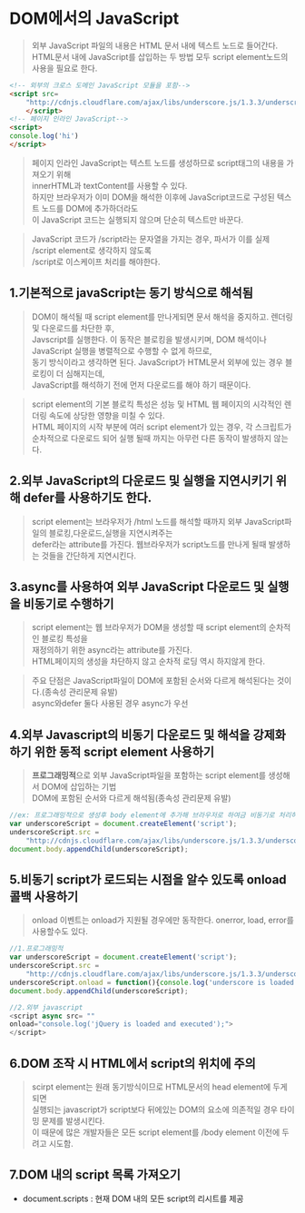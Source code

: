 # DOM에서의 JavaScript
>외부 JavaScript 파일의 내용은 HTML 문서 내에 텍스트 노드로 들어간다.<BR>HTML문서 내에 JavaScript를 삽입하는 두 방법 모두 script element노드의 사용을 필요로 한다.
```HTML
<!-- 외부의 크로스 도메인 JavaScript 모듈을 포함-->
<script src=
    "http://cdnjs.cloudflare.com/ajax/libs/underscore.js/1.3.3/underscroe-min.js">
    </script>
<!-- 페이지 인라인 JavaScript-->
<script>
console.log('hi')
</script>
```
>페이지 인라인 JavaScript는 텍스트 노드를 생성하므로 script태그의 내용을 가져오기 위해 <br>innerHTML과 textContent를 사용할 수 있다.<br>하지만 브라우저가 이미 DOM을 해석한 이후에 JavaScript코드로 구성된 텍스트 노드를 DOM에 추가하더라도<br> 이 JavaScript 코드는 실행되지 않으며 단순히 텍스트만 바꾼다.

>JavaScript 코드가 /script라는 문자열을 가지는 경우, 파서가 이를 실제 /script element로 생각하지 않도록 <br> \/script로 이스케이프 처리를 해야한다.

## 1.기본적으로 javaScript는 동기 방식으로 해석됨
> DOM이 해석될 때 script element를 만나게되면 문서 해석을 중지하고. 렌더링 및 다운로드를 차단한 후,<br> Javscript를 실행한다. 이 동작은 블로킹을 발생시키며, DOM 해석이나 JavaScript 실행을 병렬적으로 수행할 수 없게 하므로,<br> 동기 방식이라고 생각하면 된다. JavaScript가 HTML문서 외부에 있는 경우 블로킹이 더 심해지는데,<br> JavaScript를 해석하기 전에 먼저 다운로드를 해야 하기 때문이다.

>script element의 기본 블로킥 특성은 성능 및 HTML 웹 페이지의 시각적인 렌더링 속도에 상당한 영향을 미칠 수 있다.<br> HTML 페이지의 시작 부분에 여러 script element가 있는 경우, 각 스크립트가 순차적으로 다운로드 되어 실행 될때 까지는 아무런 다른 동작이 발생하지 않는다.

## 2.외부 JavaScript의 다운로드 및 실행을 **지연**시키기 위해 **defer**를 사용하기도 한다.
>script element는 브라우저가 /html 노드를 해석할 때까지 외부 JavaScript파일의 블로킹,다운로드,실행을 지연시켜주는 <br>defer라는 attribute를 가진다. 웹브라우저가 script노드를 만나게 될때 발생하는 것들을 간단하게 지연시킨다.

## 3.**async**를 사용하여 외부 JavaScript 다운로드 및 실행을 **비동기**로 수행하기
>script element는 웹 브라우저가 DOM을 생성할 때 script element의 순차적인 블로킹 특성을<br> 재정의하기 위한 async라는 attribute를 가진다.<br>HTML페이지의 생성을 차단하지 않고 순차적 로딩 역시 하지않게 한다.

>주요 단점은 JavaScript파일이 DOM에 포함된 순서와 다르게 해석된다는 것이다.(종속성 관리문제 유발) <br>async와defer 둘다 사용된 경우 async가 우선

## 4.외부 Javascript의 **비동기 다운로드 및 해석을 강제화**하기 위한 동적 script element 사용하기
>**프로그래밍적**으로 외부 JavaScript파일을 포함하는 script element를 생성해서 DOM에 삽입하는 기법<br> DOM에 포함된 순서와 다르게 해석됨(종속성 관리문제 유발)
```javascript
//ex: 프로그래밍적으로 생성후 body element에 추가해 브라우저로 하여금 비동기로 처리하도로 강제
var underscoreScript = document.createElement('script');
underscoreScript.src = 
    "http://cdnjs.cloudflare.com/ajax/libs/underscore.js/1.3.3/underscore-min.js";
document.body.appendChild(underscoreScript);
```
## 5.비동기 script가 로드되는 시점을 알수 있도록 onload 콜백 사용하기
>onload 이벤트는 onload가 지원될 경우에만 동작한다. onerror, load, error를 사용할수도 있다.
```javascript
//1.프로그래밍적
var underscoreScript = document.createElement('script');
underscoreScript.src = 
    "http://cdnjs.cloudflare.com/ajax/libs/underscore.js/1.3.3/underscore-min.js";
underscoreScript.onload = function(){console.log('underscore is loaded and excuted');};
document.body.appendChild(underscoreScript);

//2.외부 javascript
<script async src= ""
onload="console.log('jQuery is loaded and executed');"> 
</script> 
```

## 6.DOM 조작 시 HTML에서 script의 위치에 주의
>scirpt element는 원래 동기방식이므로 HTML문서의 head element에 두게 되면<br> 실행되는 javascript가 script보다 뒤에있는 DOM의 요소에 의존적일 경우 타이밍 문제를 발생시킨다.<br>이 때문에 많은 개발자들은 모든 script element를 /body element 이전에 두려고 시도함.

## 7.DOM 내의 script 목록 가져오기
- document.scripts : 현재 DOM 내의 모든 script의 리시트를 제공